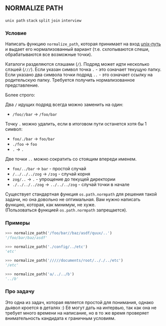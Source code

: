 ## NORMALIZE PATH

`unix path` `stack` `split` `join` `interview`

### Условие

Написать функцию `normalize_path`, которая принимает на вход
[unix-путь](http://teaching.idallen.com/cst8207/12w/notes/150_pathnames.txt)
и выдает его нормализованный вариант (т.е. схлопываются слеши, обрабатываются все возможные точки).

Каталоги разделяются слэшами (`/`). Подряд может идти несколько слэшей (`///`). Если указан символ точка `.` - это
означает текущую папку. Если указано два символа точки подряд `..` - это означает ссылку на родительскую папку.
Требуется получить нормализованное представление.

Более строго:

Два `/` идущих подряд всегда можно заменить на один:
- `/foo//bar` -> `/foo/bar`

Точку `.` можно удалить, если в итоговом пути останется хотя бы 1 символ:
- `foo/./bar` -> `foo/bar`
- `./foo` -> `foo`
- `.` -> `.`

Две точки `..` можно сократить со стоящим впереди именем.
- `foo/../bar` -> `bar` - простой случай
- `/../../../zog` -> `/zog` - случай корня
- `zog/..` -> `.` - упрощение до текущей директории
- `./../../../zog` -> `../../../zog` - случай точки в начале

Существует стандартная функция `os.path.normpath` для решения такой задачи, но она довольно не оптимальная. Вам нужно написать функцию, которая, как минимум, не хуже.   
(Пользоваться функцией `os.path.normpath` запрещается). 


### Примеры
```python
>>> normalize_path('/foo/bar//baz/asdf/quux/..')
'/foo/bar/baz/asdf'

>>> normalize_path('./config/../etc')
'etc'

>>> normalize_path('/////documents/root/.././../etc')
'/etc'

>>> normalize_path('a/../../b')
'../b'
```


### Про задачу

Это одна из задач, которая является простой для понимания, однако дьявол кроется в деталях :)
Её могут дать на интервью, так как она не требует много времени на написание, но в то же время проверяет
внимательность кандидата к граничным условиям.
